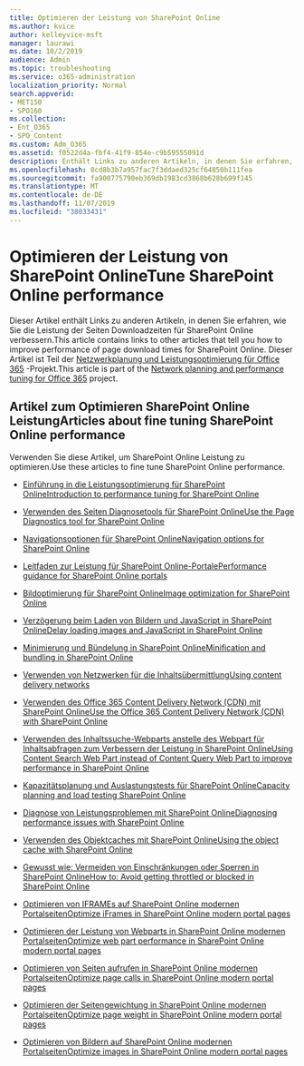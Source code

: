 ```yaml
---
title: Optimieren der Leistung von SharePoint Online
ms.author: kvice
author: kelleyvice-msft
manager: laurawi
ms.date: 10/2/2019
audience: Admin
ms.topic: troubleshooting
ms.service: o365-administration
localization_priority: Normal
search.appverid:
- MET150
- SPO160
ms.collection:
- Ent_O365
- SPO_Content
ms.custom: Adm_O365
ms.assetid: f0522d4a-fbf4-41f9-854e-c9b59555091d
description: Enthält Links zu anderen Artikeln, in denen Sie erfahren, wie Sie die Leistung der Seiten Downloadzeiten für SharePoint Online verbessern.
ms.openlocfilehash: 8cd8b3b7a957fac7f3ddaed325cf64850b111fea
ms.sourcegitcommit: fa900775790eb369db1983cd3868b628b699f145
ms.translationtype: MT
ms.contentlocale: de-DE
ms.lasthandoff: 11/07/2019
ms.locfileid: "38033431"
---
```

# <a name="tune-sharepoint-online-performance"></a><span data-ttu-id="124de-103">Optimieren der Leistung von SharePoint Online</span><span class="sxs-lookup"><span data-stu-id="124de-103">Tune SharePoint Online performance</span></span>

<span data-ttu-id="124de-104">Dieser Artikel enthält Links zu anderen Artikeln, in denen Sie erfahren, wie Sie die Leistung der Seiten Downloadzeiten für SharePoint Online verbessern.</span><span class="sxs-lookup"><span data-stu-id="124de-104">This article contains links to other articles that tell you how to improve performance of page download times for SharePoint Online.</span></span> <span data-ttu-id="124de-105">Dieser Artikel ist Teil der [Netzwerkplanung und Leistungsoptimierung für Office 365](https://aka.ms/tune) -Projekt.</span><span class="sxs-lookup"><span data-stu-id="124de-105">This article is part of the [Network planning and performance tuning for Office 365](https://aka.ms/tune) project.</span></span>

## <a name="articles-about-fine-tuning-sharepoint-online-performance"></a><span data-ttu-id="124de-106">Artikel zum Optimieren SharePoint Online Leistung</span><span class="sxs-lookup"><span data-stu-id="124de-106">Articles about fine tuning SharePoint Online performance</span></span>

<span data-ttu-id="124de-107">Verwenden Sie diese Artikel, um SharePoint Online Leistung zu optimieren.</span><span class="sxs-lookup"><span data-stu-id="124de-107">Use these articles to fine tune SharePoint Online performance.</span></span>
  
- [<span data-ttu-id="124de-108">Einführung in die Leistungsoptimierung für SharePoint Online</span><span class="sxs-lookup"><span data-stu-id="124de-108">Introduction to performance tuning for SharePoint Online</span></span>](introduction-to-performance-tuning-for-sharepoint-online.md)

- [<span data-ttu-id="124de-109">Verwenden des Seiten Diagnosetools für SharePoint Online</span><span class="sxs-lookup"><span data-stu-id="124de-109">Use the Page Diagnostics tool for SharePoint Online</span></span>](page-diagnostics-for-spo.md)

- [<span data-ttu-id="124de-110">Navigationsoptionen für SharePoint Online</span><span class="sxs-lookup"><span data-stu-id="124de-110">Navigation options for SharePoint Online</span></span>](navigation-options-for-sharepoint-online.md)

- [<span data-ttu-id="124de-111">Leitfaden zur Leistung für SharePoint Online-Portale</span><span class="sxs-lookup"><span data-stu-id="124de-111">Performance guidance for SharePoint Online portals</span></span>](https://docs.microsoft.com/sharepoint/dev/solution-guidance/portal-performance)

- [<span data-ttu-id="124de-112">Bildoptimierung für SharePoint Online</span><span class="sxs-lookup"><span data-stu-id="124de-112">Image optimization for SharePoint Online</span></span>](image-optimization-for-sharepoint-online.md)

- [<span data-ttu-id="124de-113">Verzögerung beim Laden von Bildern und JavaScript in SharePoint Online</span><span class="sxs-lookup"><span data-stu-id="124de-113">Delay loading images and JavaScript in SharePoint Online</span></span>](delay-loading-images-and-javascript-in-sharepoint-online.md)

- [<span data-ttu-id="124de-114">Minimierung und Bündelung in SharePoint Online</span><span class="sxs-lookup"><span data-stu-id="124de-114">Minification and bundling in SharePoint Online</span></span>](minification-and-bundling-in-sharepoint-online.md)

- [<span data-ttu-id="124de-115">Verwenden von Netzwerken für die Inhaltsübermittlung</span><span class="sxs-lookup"><span data-stu-id="124de-115">Using content delivery networks</span></span>](using-content-delivery-networks-with-sharepoint-online.md)

- [<span data-ttu-id="124de-116">Verwenden des Office 365 Content Delivery Network (CDN) mit SharePoint Online</span><span class="sxs-lookup"><span data-stu-id="124de-116">Use the Office 365 Content Delivery Network (CDN) with SharePoint Online</span></span>](use-office-365-cdn-with-spo.md)

- [<span data-ttu-id="124de-117">Verwenden des Inhaltssuche-Webparts anstelle des Webpart für Inhaltsabfragen zum Verbessern der Leistung in SharePoint Online</span><span class="sxs-lookup"><span data-stu-id="124de-117">Using Content Search Web Part instead of Content Query Web Part to improve performance in SharePoint Online</span></span>](using-content-search-web-part-instead-of-content-query-web-part-to-improve-perfo.md)

- [<span data-ttu-id="124de-118">Kapazitätsplanung und Auslastungstests für SharePoint Online</span><span class="sxs-lookup"><span data-stu-id="124de-118">Capacity planning and load testing SharePoint Online</span></span>](capacity-planning-and-load-testing-sharepoint-online.md)

- [<span data-ttu-id="124de-119">Diagnose von Leistungsproblemen mit SharePoint Online</span><span class="sxs-lookup"><span data-stu-id="124de-119">Diagnosing performance issues with SharePoint Online</span></span>](diagnosing-performance-issues-with-sharepoint-online.md)

- [<span data-ttu-id="124de-120">Verwenden des Objektcaches mit SharePoint Online</span><span class="sxs-lookup"><span data-stu-id="124de-120">Using the object cache with SharePoint Online</span></span>](using-the-object-cache-with-sharepoint-online.md)

- [<span data-ttu-id="124de-121">Gewusst wie: Vermeiden von Einschränkungen oder Sperren in SharePoint Online</span><span class="sxs-lookup"><span data-stu-id="124de-121">How to: Avoid getting throttled or blocked in SharePoint Online</span></span>](https://msdn.microsoft.com/library/office/dn889829.aspx)

- [<span data-ttu-id="124de-122">Optimieren von IFRAMEs auf SharePoint Online modernen Portalseiten</span><span class="sxs-lookup"><span data-stu-id="124de-122">Optimize iFrames in SharePoint Online modern portal pages</span></span>](modern-iframe-optimization.md)

- [<span data-ttu-id="124de-123">Optimieren der Leistung von Webparts in SharePoint Online modernen Portalseiten</span><span class="sxs-lookup"><span data-stu-id="124de-123">Optimize web part performance in SharePoint Online modern portal pages</span></span>](modern-web-part-optimization.md)

- [<span data-ttu-id="124de-124">Optimieren von Seiten aufrufen in SharePoint Online modernen Portalseiten</span><span class="sxs-lookup"><span data-stu-id="124de-124">Optimize page calls in SharePoint Online modern portal pages</span></span>](modern-page-call-optimization.md)

- [<span data-ttu-id="124de-125">Optimieren der Seitengewichtung in SharePoint Online modernen Portalseiten</span><span class="sxs-lookup"><span data-stu-id="124de-125">Optimize page weight in SharePoint Online modern portal pages</span></span>](modern-page-weight-optimization.md)

- [<span data-ttu-id="124de-126">Optimieren von Bildern auf SharePoint Online modernen Portalseiten</span><span class="sxs-lookup"><span data-stu-id="124de-126">Optimize images in SharePoint Online modern portal pages</span></span>](modern-image-optimization.md)

